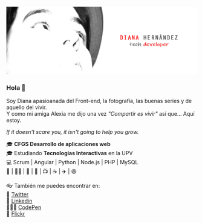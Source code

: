 
![Header Pic](img/header.JPG)

### Hola 👋
Soy Diana apasioanada del Front-end, la fotografía, las buenas series y de aquello del vivir. <br />
Y como mi amiga Alexia me dijo una vez  *"Compartir es vivir"* así que... Aquí estoy.

*If it doesn't scare you, it isn't going to help you grow.*

:mortar_board: **CFGS Desarrollo de aplicaciones web**  <br />
:mortar_board: Estudiando **Tecnologías Interactivas** en la UPV <br />
💻 Scrum | Angular | Python | Node.js | PHP | MySQL <br />
:purple_heart:  | 🏳️‍🌈 | 🖖 | 📸 | :tv: | :coffee: | :airplane: | :laughing:  <br />


:eyeglasses: También me puedes encontrar en: <br />
💬 [Twitter](https://twitter.com/dianait_) <br />
:briefcase: [Linkedin](https://www.linkedin.com/in/dianahernandezsoler/) <br />
👩🏼‍💻 [CodePen](https://codepen.io/dianait-the-bold) <br />
📸 [Flickr](https://www.flickr.com/photos/elinstantedecisivo/) <br />
